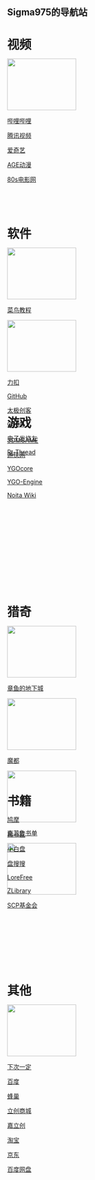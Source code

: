 ## Sigma975的导航站

<div id="video" style="height:400px;width:160px;">
  
  <h1 style="margin-bottom:0;">视频</h1>
  
  <a href="https://www.bilibili.com/" target="_blank"><img src="https://t7.baidu.com/it/u=4138435146,1856383332&fm=218&app=125&size=f242,150&n=0&f=PNG?s=8197C732DDA1FA133E526557030030B9&sec=1652288400&t=aa4a6db4ffc4ae2338f543d4c397ef5f" width=160 height=120></a>
  
  <a href="https://www.bilibili.com/" target="_blank">哔哩哔哩</a>
  
  <a href="https://v.qq.com/?ptag=qqbsc" target="_blank">腾讯视频</a>
  
  <a href="https://www.iqiyi.com/" target="_blank">爱奇艺</a>
  
  <a href="https://www.agemys.com/" target="_blank">AGE动漫</a>
  
  <a href="https://www.80s.tw/" target="_blank">80s电影网</a>
</div>

<div id="software" style="height:400px;width:160px;">

  <h1 style="margin-bottom:0;">软件</h1>
  
  <a href="https://www.runoob.com/" target="_blank"><img src="https://img1.baidu.com/it/u=2206127466,2420924082&fm=253&fmt=auto&app=138&f=GIF?w=220&h=100" width=160 height=120></a>

  <a href="https://www.runoob.com/" target="_blank">菜鸟教程</a>
  
  <a href="http://scp-wiki-cn.wikidot.com/" target="_blank"><img src="https://static.leetcode.cn/cn-mono-assets/production/assets/logo-dark-cn.c42314a8.svg" width=160 height=120></a>

  <a href="https://leetcode.cn/" target="_blank">力扣</a>
  
  <a href="https://github.com/" target="_blank">GitHub</a>
  
  <a href="http://www.taichi-maker.com/" target="_blank">太极创客</a>
  
  <a href="https://www.csdn.net/" target="_blank">CSDN</a>

  <a href="https://www.elecfans.com/" target="_blank">电子发烧友</a>
  
  <a href="https://www.rt-thread.org/" target="_blank">Rt-Thread</a>
  
</div>

<div id="game" style="height:400px;width:160px;">
  
  <h1 style="margin-bottom:0;">游戏</h1>
  
  <a href="https://www.3dmgame.com/" target="_blank">3DMGAME</a>

  <a href="https://www.ali213.net/" target="_blank">游侠网</a>
  
  <a href="http://ygocore.ysepan.com/" target="_blank">YGOcore</a>

  <a href="https://www.ygo-sem.cn/index.html" target="_blank">YGO-Engine</a>
  
  <a href="https://noita.fandom.com/wiki/Noita_Wiki/zh?mobileaction=toggle_view_mobile" target="_blank">Noita Wiki</a>
  
</div>

<div id="strange" style="height:400px;width:160px;">
  
  <h1 style="margin-bottom:0;">猎奇</h1>

  <a href="https://www.cnmods.org/" target="_blank"><img src="https://www.cnmods.org/title-1.jpg" width=160 height=120></a>

  <a href="https://www.cnmods.org/" target="_blank">章鱼的地下城</a>

  <a href="https://www.cnmods.net/#/homePage" target="_blank"><img src="https://wiki.cnmods.org/_media/logo.png" width=160 height=120></a>

  <a href="https://www.cnmods.net/#/homePage" target="_blank">魔都</a>

  <a href="https://www.douban.com/note/581689161/" target="_blank"><img src="https://img0.baidu.com/it/u=2898435425,2147751146&fm=253&fmt=auto&app=138&f=JPEG?w=593&h=500" width=160 height=120></a>

  <a href="https://www.douban.com/note/581689161/" target="_blank">克苏鲁书单</a>

  <a href="http://scp-wiki-cn.wikidot.com/" target="_blank"><img src="https://img2.baidu.com/it/u=3880532747,2617205718&fm=253&fmt=auto&app=138&f=JPEG?w=800&h=500" width=160 height=120></a>

  <a href="http://scp-wiki-cn.wikidot.com/" target="_blank">SCP基金会</a>
  
</div>

<div id="book" style="height:400px;width:160px;">
  
  <h1 style="margin-bottom:0;">书籍</h1>
  
  <a href="https://www.jiumodiary.com" target="_blank">鸠摩</a>

  <a href="https://www.banshujiang.cn" target="_blank">搬书匠</a>

  <a href="https://www.xiaobaipan.com" target="_blank">小白盘</a>

  <a href="https://www.pansoso.org" target="_blank">盘搜搜</a>

  <a href="https://ebook2.lorefree.com" target="_blank">LoreFree</a>

  <a href="https://zh.singlelogin.me/" target="_blank">ZLibrary</a>
  
</div>

<div id="other" style="height:400px;width:160px;">
  
  <h1 style="margin-bottom:0;">其他</h1>

  <a href="https://www.iiice.cn/#/" target="_blank"><img src="https://img2.baidu.com/it/u=1666363001,73034044&fm=253&fmt=auto?w=1452&h=800" width=160 height=120></a>

  <a href="https://www.iiice.cn/#/" target="_blank">下次一定</a>

  <a href="https://www.baidu.com/" target="_blank">百度</a>

  <a href="https://666yun.men/#/dashboard" target="_blank">蜂巢</a>

  <a href="https://www.szlcsc.com/?c=BD&sdclkid=ALeN15opALAi15eG&audience=3121619&bd_vid=8386733010871724153" target="_blank">立创商城</a>

  <a href="https://www.jlc.com/" target="_blank">嘉立创</a>

  <a href="https://www.taobao.com/" target="_blank">淘宝</a>

  <a href="https://www.jd.com/" target="_blank">京东</a>

  <a href="https://pan.baidu.com/disk/main?from=oldversion#/brand" target="_blank">百度网盘</a>
  
</div>


